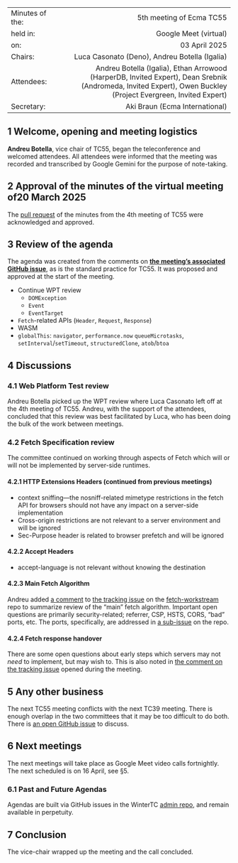 |                 |                                                                                                                                                                |
|:----------------|---------------------------------------------------------------------------------------------------------------------------------------------------------------:|
| Minutes of the: |                                                                                                                                       5th meeting of Ecma TC55 |
| held in:        |                                                                                                                                          Google Meet (virtual) |
| on:             |                                                                                                                                                  03 April 2025 |
| Chairs:         |                                                                                                                  Luca Casonato (Deno), Andreu Botella (Igalia) |
| Attendees:      | Andreu Botella (Igalia), Ethan Arrowood (HarperDB, Invited Expert), Dean Srebnik (Andromeda, Invited Expert), Owen Buckley (Project Evergreen, Invited Expert) |
| Secretary:      |                                                                                                                                 Aki Braun (Ecma International) |
 
## 1     Welcome, opening and meeting logistics

**Andreu Botella**, vice chair of TC55, began the teleconference and welcomed attendees. All attendees were informed that the meeting was recorded and transcribed by Google Gemini for the purpose of note-taking.

## 2     Approval of the minutes of the virtual meeting of20 March 2025

The [pull request](https://github.com/wintercg/admin/pull/110) of the minutes from the 4th meeting of TC55 were acknowledged and approved.

## 3   Review of the agenda

The agenda was created from the comments on **[the meeting’s associated GitHub issue](https://github.com/wintercg/admin/issues/111)**, as is the standard practice for TC55. It was proposed and approved at the start of the meeting.

* Continue WPT review
  * `DOMException`
  * `Event`
  * `EventTarget`
* `Fetch`-related APIs (`Header`, `Request`, `Response`)
* WASM
* `globalThis`: `navigator`, `performance.now` `queueMicrotasks`, `setInterval`/`setTimeout`, `structuredClone`, `atob`/`btoa`

## 4     Discussions

### 4.1 Web Platform Test review

Andreu Botella picked up the WPT review where Luca Casonato left off at the 4th meeting of TC55. Andreu, with the support of the attendees, concluded that this review was best facilitated by Luca, who has been doing the bulk of the work between meetings.

### 4.2 Fetch Specification review

The committee continued on working through aspects of Fetch which will or will not be implemented by server-side runtimes.

#### 4.2.1 HTTP Extensions Headers (continued from previous meetings)

* context sniffing—the nosniff-related mimetype restrictions in the fetch API for browsers should not have any impact on a server-side implementation
* Cross-origin restrictions are not relevant to a server environment and will be ignored
* Sec-Purpose header is related to browser prefetch and will be ignored
 
#### 4.2.2 Accept Headers

* accept-language is not relevant without knowing the destination
 
#### 4.2.3 Main Fetch Algorithm

Andreu added [a comment](https://github.com/wintercg/fetch-workstream/issues/1#issuecomment-2776237976) to [the tracking issue](https://github.com/wintercg/fetch-workstream/issues/1) on the [fetch-workstream](https://github.com/wintercg/fetch-workstream/) repo to summarize review of the “main” fetch algorithm. Important open questions are primarily security-related; referrer, CSP, HSTS, CORS, “bad” ports, etc. The ports, specifically, are addressed in [a sub-issue](https://github.com/wintercg/fetch-workstream/issues/10) on the repo.

#### 4.2.4 Fetch response handover

There are some open questions about early steps which servers may not *need* to implement, but may wish to. This is also noted in [the comment on the tracking issue](https://github.com/wintercg/fetch-workstream/issues/1#issuecomment-2776237976) opened during the meeting.

## 5     Any other business

The next TC55 meeting conflicts with the next TC39 meeting. There is enough overlap in the two committees that it may be too difficult to do both. There is [an open GitHub issue](https://github.com/wintercg/admin/issues/109) to discuss.

## 6     Next meetings

The next meetings will take place as Google Meet video calls fortnightly. The next scheduled is on 16 April, see §5.

### 6.1     Past and Future Agendas

Agendas are built via GitHub issues in the WinterTC [admin repo](https://github.com/wintercg/admin/issues/), and remain available in perpetuity.

## 7     Conclusion

The vice-chair wrapped up the meeting and the call concluded.
